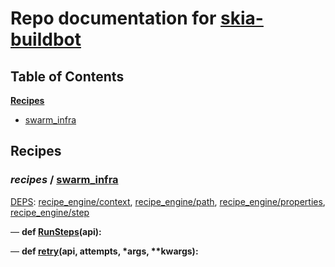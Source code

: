<!--- AUTOGENERATED BY `./recipes.py test train` -->
# Repo documentation for [skia-buildbot]()
## Table of Contents

**[Recipes](#Recipes)**
  * [swarm_infra](#recipes-swarm_infra)
## Recipes

### *recipes* / [swarm\_infra](/infra/bots/recipes/swarm_infra.py)

[DEPS](/infra/bots/recipes/swarm_infra.py#13): [recipe\_engine/context][recipe_engine/recipe_modules/context], [recipe\_engine/path][recipe_engine/recipe_modules/path], [recipe\_engine/properties][recipe_engine/recipe_modules/properties], [recipe\_engine/step][recipe_engine/recipe_modules/step]

&mdash; **def [RunSteps](/infra/bots/recipes/swarm_infra.py#36)(api):**

&mdash; **def [retry](/infra/bots/recipes/swarm_infra.py#24)(api, attempts, \*args, \*\*kwargs):**

[recipe_engine/recipe_modules/context]: https://chromium.googlesource.com/infra/luci/recipes-py.git/+/19c4fbe5a863665b045e2d510b7a368c18c46edb/README.recipes.md#recipe_modules-context
[recipe_engine/recipe_modules/path]: https://chromium.googlesource.com/infra/luci/recipes-py.git/+/19c4fbe5a863665b045e2d510b7a368c18c46edb/README.recipes.md#recipe_modules-path
[recipe_engine/recipe_modules/properties]: https://chromium.googlesource.com/infra/luci/recipes-py.git/+/19c4fbe5a863665b045e2d510b7a368c18c46edb/README.recipes.md#recipe_modules-properties
[recipe_engine/recipe_modules/step]: https://chromium.googlesource.com/infra/luci/recipes-py.git/+/19c4fbe5a863665b045e2d510b7a368c18c46edb/README.recipes.md#recipe_modules-step
